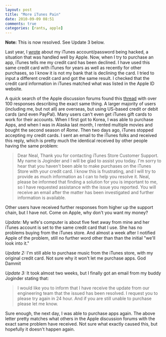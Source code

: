 ```yaml
---
layout: post  
title: "More iTunes Pain"  
date: 2010-09-09 08:51  
comments: true  
categories: [rants, apple]
---
```


**Note:** This is now resolved. See Update 3 below.

Last year, I [wrote][1] about my iTunes account/password being hacked, a situation that was handled well by Apple. Now, when I try to purchase an app, iTunes tells me my credit card has been declined. I have used this same credit card with iTunes for years as well as recently for other purchases, so I know it is not my bank that is declining the card. I tried to input a different credit card and got the same result. I checked that the credit card information in iTunes matched what was listed in the Apple ID website. 

A quick search of the Apple discussion forums found this [thread][2] with over 100 responses describing the exact same thing. A larger majority of users (including me, but not all) are overseas, but using US-based credit or debit cards (and even PayPal). Many users can't even get iTunes gift cards to work for their accounts. When I first got to Korea, I was able to purchase Apps, and when I was in Alaska last month, I rented multiple movies and bought the second season of _Rome_. Then two days ago, iTunes stopped accepting my credit cards. I sent an email to the iTunes folks and received this reply, which is pretty much the identical received by other people having the same problem: 

> Dear Neal, Thank you for contacting iTunes Store Customer Support. My name is Joginder and I will be glad to assist you today. I'm sorry to hear that you haven't been able to make purchases on the iTunes Store with your credit card. I know this is frustrating, and I will try to provide as much information as I can to help you resolve it. Neal, please be informed that finding a solution for you is important to me, so I have requested assistance with the issue you reported. You will receive an email after the matter has been investigated and further information is available.

Other users have received further responses from higher up the support chain, but I have not. Come on Apple, why don't you want my money?

_Update:_ My wife's computer is about five feet away from mine and her iTunes account is set to the same credit card that I use. She has no problems buying from the iTunes store. And almost a week after I notified Apple of the problem, still no further word other than than the initial "we'll look into it." 

_Update 2:_ I'm still able to purchase music from the iTunes store, with my original credit card. Not sure why it won't let me purchase apps. 
God Dammit

_Update 3:_ It took almost two weeks, but I finally got an email from my buddy Joginder stating that:

>I would like you to inform that I have receive the update from our engineering team that the issued has been resolved. I request you to please try again in 24 hour. And if you are still unable to purchase please let me know.

Sure enough, the next day, I was able to purchase apps again. The above letter pretty matches what others in the Apple discussion forums with the exact same problem have received. Not sure what exactly caused this, but hopefully it doesn't happen again.

[1]: http://www.nealsheeran.com/archives/2009/08/my_hacked_itune.html
[2]: http://discussions.apple.com/thread.jspa?threadID=2552101&start=0&tstart=0
